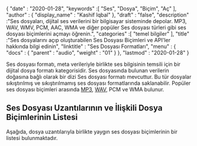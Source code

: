 {
  "date" : "2020-01-28",
  "keywords" :[ "Ses", "Dosya", "Biçim", "Aç" ],
  "author" : {
    "display_name" : "Kashif Iqbal"
},
  "draft" : "false",
  "description" :"Ses dosyaları, dijital ses verilerini bir bilgisayar sisteminde depolar. MP3, WAV, WMV, PCM, AAC, WMA ve diğer popüler Ses dosyası türleri gibi ses dosyası biçimlerini açmayı öğrenin.",
  "categories" :[ "temel bilgiler" ],
  "title" :"Ses dosyalarını açıp oluşturabilen Ses Dosyası Biçimleri ve API'ler hakkında bilgi edinin",
  "linktitle" : "Ses Dosyası Formatları",
  "menu" : {
    "docs" : {
      "parent" : "audio",
      "weight" : "01"
}
},
  "lastmod" : "2020-01-28"
}


Ses dosyası formatı, meta verileriyle birlikte ses bilgisinin temsili için bir dijital dosya formatı kategorisidir. Ses dosyasında bulunan verilerin doğasına bağlı olarak bir dizi Ses dosyası formatı mevcuttur. Bu tür dosyalar sıkıştırılmış ve sıkıştırılmamış ses dosyası formatlarında saklanabilir. Popüler ses dosyası biçimleri arasında [MP3](/tr/audio/mp3/), [WAV](/tr/audio/wav/), PCM ve WMA bulunur.

## Ses Dosyası Uzantılarının ve İlişkili Dosya Biçimlerinin Listesi

Aşağıda, dosya uzantılarıyla birlikte yaygın ses dosyası biçimlerinin bir listesi bulunmaktadır.

